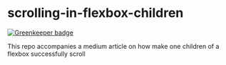 # scrolling-in-flexbox-children

[![Greenkeeper badge](https://badges.greenkeeper.io/bjesuiter/scrolling-in-flexbox-children.svg)](https://greenkeeper.io/)

This repo accompanies a medium article on how make one children of a flexbox successfully scroll
